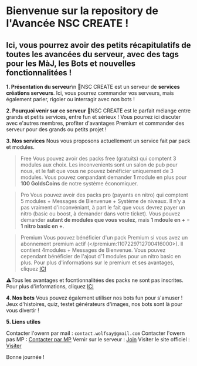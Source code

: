 # Bienvenue sur la repository de l'Avancée NSC CREATE !

## Ici, vous pourrez avoir des petits récapitulatifs de toutes les avancées du serveur, avec des tags pour les MàJ, les Bots et nouvelles fonctionnalitées !

__1. Présentation du serveur__\n
📀NSC CREATE est un serveur de __services créations serveurs__. Ici, vous pourrez commander vos serveurs, mais également parler, rigoler ou interragir avec nos bots !

__2. Pourquoi venir sur ce serveur__
📀NSC CREATE est le parfait mélange entre grands et petits services, entre fun et sérieux ! Vous pourrez ici discuter avec e'autres membres, profiter d'avantages Premium et commander des serveur pour des grands ou petits projet !

__3. Nos services__
Nous vous proposons actuellement un service fait par pack et modules.

> Free
Vous pouvez avoir des packs free (gratuits) qui comptent 3 modules aux choix. Les inconvenients sont un salon de pub pour nous, et le fait que vous ne pouvez bénéficier uniquement de 3 modules. Vous pouvez cenpandant demander **1** module en plus pour **100 GoldsCoins** de notre système économiquer.

> Pro
Vous pouvez avoir des packs pro (payants en nitro) qui comptent 5 modules +  Messages de Bienvenue + Système de niveaux. Il n'y a pas vraiment d'inconvéniant, à part le fait que vous devrez payer un nitro (basic ou boost, à demander dans votre ticket). Vous pouvez demander **autant de modules que vous voulez**, mais **1 mdoule en +** = **1 nitro basic en +**.

> Premium
Vous pouvez bénéficier d'un pack Premium si vous avez un abonnement premium actif (</premium:1107229712700416000>). Il contient 4modules + Messages de Bienvenue. Vous pouvez cependant bénéficier de l'ajout d'1 modules pour un nitro basic en plus.
Pour plus d'informations sur le premium et ses avantages, cliquez [ICI](https://discord.com/channels/1089200321047306383/1106971379624054835)

⚠️Tous les avantages et focntionnalitées des packs ne sont pas inscrites. Pour plus d'informations, cliquez [ICI](https://discord.com/channels/1096842720410075167)

__4. Nos bots__
Vous pouvez également utiliser nos bots fun pour s'amuser ! Jeux d'histoires, quiz, testet générateurs d'images, nos bots sont là pour vous divertir !

__5. Liens utiles__

Contacter l'owern par mail : ``contact.wolfsay@gmail.com``
Contacter l'owern pas MP : [Contacter par MP](https://discord.com/channels/@me/1015312503732961320)
Vernir sur le serveur : [Join](https://discord.gg/DEXSrDxN4F)
Visiter le site officiel : [Visiter](https://642d7d83d3928.site123.me/)

Bonne journée !
